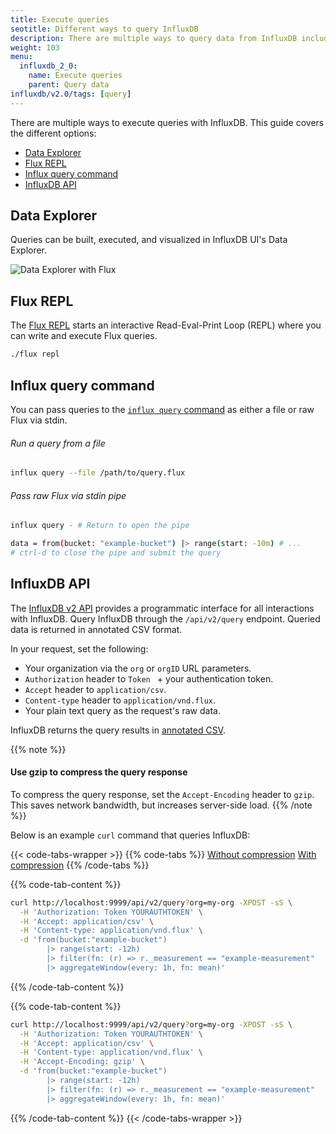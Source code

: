 ```yaml
---
title: Execute queries
seotitle: Different ways to query InfluxDB
description: There are multiple ways to query data from InfluxDB including the InfluxDB UI, CLI, and API.
weight: 103
menu:
  influxdb_2_0:
    name: Execute queries
    parent: Query data
influxdb/v2.0/tags: [query]
---
```


There are multiple ways to execute queries with InfluxDB.
This guide covers the different options:

- [Data Explorer](#data-explorer)
- [Flux REPL](#flux-repl)
- [Influx query command](#influx-query-command)
- [InfluxDB API](#influxdb-api)

## Data Explorer
Queries can be built, executed, and visualized in InfluxDB UI's Data Explorer.

![Data Explorer with Flux](/img/influxdb/2-0-data-explorer.png)

## Flux REPL
The [Flux REPL](/influxdb/v2.0/tools/repl/) starts an interactive
Read-Eval-Print Loop (REPL) where you can write and execute Flux queries.

```sh
./flux repl
```

## Influx query command
You can pass queries to the [`influx query` command](/influxdb/v2.0/reference/cli/influx/query)
as either a file or raw Flux via stdin.

###### Run a query from a file
```bash
influx query --file /path/to/query.flux
```

###### Pass raw Flux via stdin pipe
```bash
influx query - # Return to open the pipe

data = from(bucket: "example-bucket") |> range(start: -10m) # ...
# ctrl-d to close the pipe and submit the query
```

## InfluxDB API
The [InfluxDB v2 API](/influxdb/v2.0/reference/api) provides a programmatic
interface for all interactions with InfluxDB.
Query InfluxDB through the `/api/v2/query` endpoint.
Queried data is returned in annotated CSV format.

In your request, set the following:

- Your organization via the `org` or `orgID` URL parameters.
- `Authorization` header to `Token ` + your authentication token.
- `Accept` header to `application/csv`.
- `Content-type` header to `application/vnd.flux`.
- Your plain text query as the request's raw data.

InfluxDB returns the query results in [annotated CSV](/influxdb/v2.0/reference/syntax/annotated-csv/).

{{% note %}}
#### Use gzip to compress the query response
To compress the query response, set the `Accept-Encoding` header to `gzip`.
This saves network bandwidth, but increases server-side load.
{{% /note %}}

Below is an example `curl` command that queries InfluxDB:

{{< code-tabs-wrapper >}}
{{% code-tabs %}}
[Without compression](#)
[With compression](#)
{{% /code-tabs %}}

{{% code-tab-content %}}
```bash
curl http://localhost:9999/api/v2/query?org=my-org -XPOST -sS \
  -H 'Authorization: Token YOURAUTHTOKEN' \
  -H 'Accept: application/csv' \
  -H 'Content-type: application/vnd.flux' \
  -d 'from(bucket:"example-bucket")
        |> range(start: -12h)
        |> filter(fn: (r) => r._measurement == "example-measurement"
        |> aggregateWindow(every: 1h, fn: mean)'
```
{{% /code-tab-content %}}

{{% code-tab-content %}}
```bash
curl http://localhost:9999/api/v2/query?org=my-org -XPOST -sS \
  -H 'Authorization: Token YOURAUTHTOKEN' \
  -H 'Accept: application/csv' \
  -H 'Content-type: application/vnd.flux' \
  -H 'Accept-Encoding: gzip' \
  -d 'from(bucket:"example-bucket")
        |> range(start: -12h)
        |> filter(fn: (r) => r._measurement == "example-measurement"
        |> aggregateWindow(every: 1h, fn: mean)'
```
{{% /code-tab-content %}}
{{< /code-tabs-wrapper >}}
